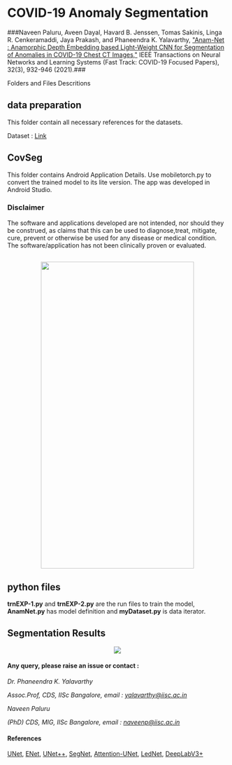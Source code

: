 
# COVID-19 Anomaly Segmentation
###Naveen Paluru, Aveen Dayal, Havard B. Jenssen, Tomas Sakinis, Linga R. Cenkeramaddi, Jaya Prakash, and Phaneendra K. Yalavarthy, ["Anam-Net : Anamorphic Depth Embedding based Light-Weight CNN for Segmentation of Anomalies in COVID-19 Chest CT Images,"](http://cds.iisc.ac.in/faculty/yalavarthy/Paluru_IEEETNNLS_2021.pdf) IEEE Transactions on Neural Networks and Learning Systems (Fast Track: COVID-19 Focused Papers), 32(3), 932-946 (2021).###
        



Folders and Files Descritions

## data preparation

This folder contain all necessary references for the datasets.

Dataset : [Link](http://medicalsegmentation.com/covid19/)

## CovSeg

This folder contains Android Application Details. Use mobiletorch.py to convert the trained model to its lite version. The app was developed in Android Studio.

### Disclaimer
<div class="red">
  The software and applications developed are not intended, nor should they be construed, as claims that this can be used to diagnose,treat, mitigate, cure, prevent or otherwise be used for any disease or medical condition. The software/application has not been clinically proven or evaluated.
</div>

##
<p align="center">
  <img src="https://github.com/NaveenPaluru/Segmentation-COVID-19/blob/master/CovSeg.gif" width="350" height="700">
</p>



## python files

**trnEXP-1.py** and **trnEXP-2.py** are the run files to train the model, **AnamNet.py** has model definition and **myDataset.py** is data iterator. 


## Segmentation Results
<p align="center">
  <img src="https://github.com/NaveenPaluru/Segmentation-COVID-19/blob/master/finalresults.png">
</p>


#### Any query, please raise an issue or contact :

*Dr. Phaneendra  K. Yalavarthy* 

*Assoc.Prof, CDS, IISc Bangalore, email : yalavarthy@iisc.ac.in*

*Naveen Paluru*

*(PhD) CDS, MIG, IISc Bangalore,  email : naveenp@iisc.ac.in*

#### References
[UNet](https://link.springer.com/chapter/10.1007/978-3-319-24574-4_28), [ENet](https://arxiv.org/abs/1606.02147), [UNet++](https://arxiv.org/abs/1807.10165),
[SegNet](https://arxiv.org/pdf/1511.00561.pdf), [Attention-UNet](https://arxiv.org/abs/1804.03999), [LedNet](https://arxiv.org/abs/1905.02423), [DeepLabV3+](https://arxiv.org/abs/1802.02611)
